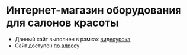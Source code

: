 # Интернет-магазин оборудования для салонов красоты

* Данный сайт выполнен в рамках [видеоурока](https://www.youtube.com/watch?v=orm8pLd80LU&feature=youtu.be)
* Сайт доступен [по адресу](https://dmitreykozlov.github.io/beauty/)

